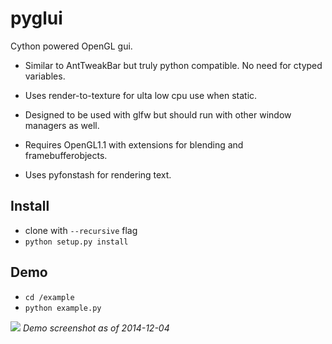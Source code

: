pyglui
======

Cython powered OpenGL gui.

* Similar to AntTweakBar but truly python compatible. No need for ctyped variables.

* Uses render-to-texture for ulta low cpu use when static.

* Designed to be used with glfw but should run with other window managers as well.

* Requires OpenGL1.1 with extensions for blending and framebufferobjects.

* Uses pyfonstash for rendering text.



## Install
* clone with `--recursive` flag
* `python setup.py install`

## Demo
* `cd /example`
* `python example.py` 

![](https://raw.github.com/wiki/pupil-labs/pyglui/media/demo_screenshot_20141204.png)
*Demo screenshot as of 2014-12-04*
